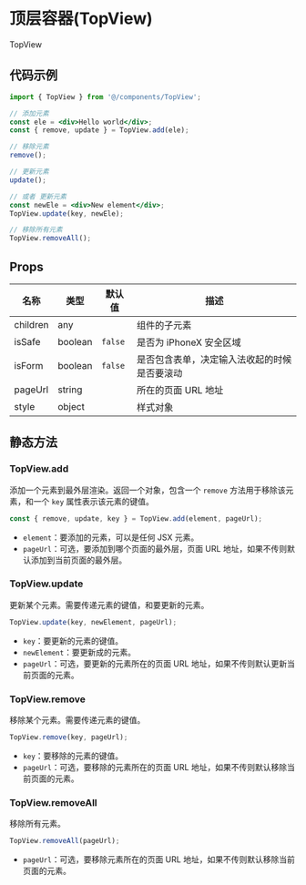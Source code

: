 # 顶层容器(TopView)

TopView

## 代码示例

```jsx
import { TopView } from '@/components/TopView';

// 添加元素
const ele = <div>Hello world</div>;
const { remove, update } = TopView.add(ele);

// 移除元素
remove();

// 更新元素
update();

// 或者 更新元素
const newEle = <div>New element</div>;
TopView.update(key, newEle);

// 移除所有元素
TopView.removeAll();
```

## Props

| 名称 | 类型 | 默认值 | 描述 |
| --- | --- | --- | --- |
| children | any | | 组件的子元素 |
| isSafe | boolean | `false` | 是否为 iPhoneX 安全区域 |
| isForm | boolean | `false` | 是否包含表单，决定输入法收起的时候是否要滚动 |
| pageUrl | string | | 所在的页面 URL 地址 |
| style | object | | 样式对象 |

## 静态方法

### TopView.add

添加一个元素到最外层渲染。返回一个对象，包含一个 `remove` 方法用于移除该元素，和一个 `key` 属性表示该元素的键值。

```js
const { remove, update, key } = TopView.add(element, pageUrl);
```

- `element`：要添加的元素，可以是任何 JSX 元素。
- `pageUrl`：可选，要添加到哪个页面的最外层，页面 URL 地址，如果不传则默认添加到当前页面的最外层。

### TopView.update

更新某个元素。需要传递元素的键值，和要更新的元素。

```js
TopView.update(key, newElement, pageUrl);
```

- `key`：要更新的元素的键值。
- `newElement`：要更新成的元素。
- `pageUrl`：可选，要更新的元素所在的页面 URL 地址，如果不传则默认更新当前页面的元素。

### TopView.remove

移除某个元素。需要传递元素的键值。

```js
TopView.remove(key, pageUrl);
```

- `key`：要移除的元素的键值。
- `pageUrl`：可选，要移除的元素所在的页面 URL 地址，如果不传则默认移除当前页面的元素。

### TopView.removeAll

移除所有元素。

```js
TopView.removeAll(pageUrl);
```

- `pageUrl`：可选，要移除元素所在的页面 URL 地址，如果不传则默认移除当前页面的元素。